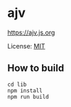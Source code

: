 # ajv

https://ajv.js.org

License: [MIT](https://github.com/ajv-validator/ajv/blob/master/LICENSE)

## How to build

```
cd lib
npm install
npm run build
```
